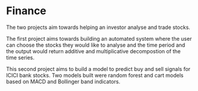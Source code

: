 # Finance

The two projects aim towards helping an investor analyse and trade stocks. 

The first project aims towards building an automated system where the user can choose the stocks they would like to analyse and the time period and the output would return additive and multiplicative decompostion of the time series. 

This second project aims to build a model to predict buy and sell signals for ICICI bank stocks. Two models built were random forest and cart models based on MACD and Bollinger band indicators.
